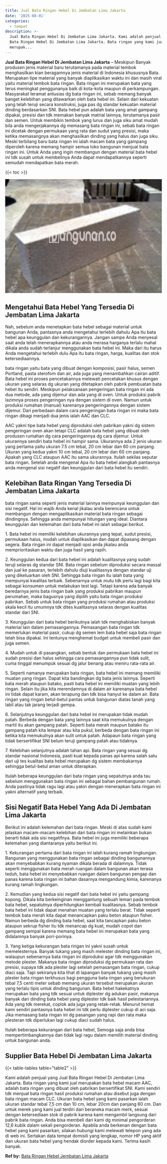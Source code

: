 ```yaml
---
title: Jual Bata Ringan Hebel Di Jembatan Lima Jakarta
date: '2025-08-01'
categories:
  - tempat
description: >-
  Jual Bata Ringan Hebel Di Jembatan Lima Jakarta. Kami adalah penjual yang Jual
  Bata Ringan Hebel Di Jembatan Lima Jakarta. Bata ringan yang kami jual
  merupak...
---
```


**Jual Bata Ringan Hebel Di Jembatan Lima Jakarta** – Meskipun Banyak produsen jenis material baru terutamanya pada material tembok menghasilkan kian beragamnya jenis material di Indonesia khususnya Bata. Merupakan tipe material yang banyak diaplikasikan waktu ini dan masih viral yaitu material tembok bata ringan. Bata ringan ini merupakan bata yang terus meningkat penggunanya baik di kota-kota maupun di perkampungan. Masyarakat teramat antusias dg bata ringan ini, sebab memang banyak banget kelebihan yang ditawarkan oleh bata hebel ini. Selain dari kekuatan yang telah teruji secara konstruksi, juga pas dg standar kekuatan material dinding berdasarkan SNI. Bata hebel pun adalah bata yang amat gampang dipakai, presisi dan tdk memakan banyak matrial lainnya, terutamanya pasir dan semen. Untuk membikin tembok yang lurus dan juga siku amat mudah bila anda mengerjakannya dg memasang bata ringan ini, sebab bata ringan ini dicetak dengan permukaan yang rata dan sudut yang presisi, maka ketika memasangnya akan menghasilkan dinding yang halus dan juga siku. Meski terbilang baru bata ringan ini ialah macam bata yang gampang diperoleh karena memang hampir semua toko bangunan menjual bata ringan ini. Untuk Anda yang ingin membangun dengan material bata hebel ini tdk susah untuk membelinya Anda dapat mendapatkannya seperti semudah mendapatkan bata merah.

{{< toc >}}

![Jual Bata Ringan Hebel Di Jembatan Lima Jakarta](/images/jual-hebel-murah-01.png)

## Mengetahui Bata Hebel Yang Tersedia Di Jembatan Lima Jakarta

Nah, sebelum anda menetapkan bata hebel sebagai material untuk bangunan Anda, pantasnya anda mengetahui terlebih dahulu Apa itu bata hebel apa keunggulan dan kekurangannya. Jangan sampe Anda menyesal saat anda telah menerapkannya atau anda merasa harganya terlalu mahal dikala anda sudah terlanjur menggunakan bata hebel ini. Maka dari itu harus Anda mengetahui terlebih dulu Apa itu bata ringan, harga, kualitas dan stok ketersediaannya.

bata ringan yaitu bata yang dibuat dengan komposisi; pasir halus, semen Portland, pasta sterofom dan air, ada juga yang menambahkan cairan aditif. Bata hebel ini proses pencetakannya melewati pencetakan khusus dengan ukuran yang selaras dg ukuran yang ditetapkan oleh pabrik pembuatan bata hebel itu sendiri. Meskipun pelaksanaan pengeringan bata ringan ini ada dua metode, ada yang dijemur dan ada yang di oven. Untuk produksi pabrik lazimnya proses pengeringan nya dengan sistem di oven. Namun untuk produksi rumahan (manual) karenanya pengeringannya dengan sistem dijemur. Dari perbedaan dalam cara pengeringan bata ringan ini maka bata ringan dibagi menjadi dua jenis ialah AAC dan CLC.

AAC yakni tipe bata hebel yang diproduksi oleh pabrikan yakni dg sistem pengeringan oven akan tetapi CLC adalah bata hebel yang dibuat oleh produsen rumahan dg cara pengeringannya dg cara dijemur. Untuk ukurannya sendiri bata hebel ini hampir sama. Ukurannya ada 2 jenis ukuran yang pertama yaitu ukuran 7.5 cm tebal, 20 cm lebar dan 60 cm panjang. Ukuran yang kedua yakni 10 cm tebal, 20 cm lebar dan 60 cm panjang. Apakah yang CLC ataupun AAC itu sama ukurannya. Itulah sekilas seputar bata ringan. Setelah anda mengenal Apa itu bata hebel alangkah pantasnya anda mengenal sisi negatif dan keunggulan dari bata hebel itu sendiri.

## Kelebihan Bata Ringan Yang Tersedia Di Jembatan Lima Jakarta

bata ringan sama seperti jenis material lainnya mempunyai keunggulan dan sisi negatif. Hal ini wajib Anda kenal jikalau anda berencana untuk membangun dengan mengaplikasikan material bata ringan sebagai dindingnya. Sehingga anda mempunyai hitungan yang ideal. Diantara keunggulan dan kelemahan dari bata hebel ini ialah sebagai berikut.

1\. Bata hebel ini memiliki kelebihan ukurannya yang tepat, sudut presisi, permukaan halus, mudah untuk diaplikasikan dan dapat dipasang dengan segera. Bata ringan ini dapat menjadi opsi anda jikalau anda memprioritaskan waktu dan juga hasil yang rapih.

2\. Keunggulan kedua dari bata hebel ini adalah kualitasnya yang sudah teruji selaras dg standar SNI. Bata ringan sebelum diproduksi secara massal dan jual ke pasaran, terlebih dahulu diuji kualitasnya dengan standar uji yang dikeluarkan oleh SNI. Sehingga bata ringan itu ialah bata yang mempunyai kwalitas terbaik. Sebenarnya untuk mutu tdk perlu lagi bagi kita sebagai konsumen untuk melakukan test lagi. Tetapi karena ada banyak beredarnya jenis bata ringan baik yang produksi pabrikan maupun perumahan, maka bagusnya yang dipilih yaitu bata ringan produksi pabrikan. Sebab untuk bata ringan yang produksi rumahan atau produksi skala kecil itu umumnya tdk dites kualitasnya selaras dengan kualitas standar dari SNI.

3\. Keunggulan dari bata hebel berikutnya ialah tdk menghabiskan banyak material lain dalam pemasangannya. Pemasangan bata ringan tdk memerlukan material pasir, cukup dg semen lem bata hebel saja bata ringan telah bisa dipakai. Ini tentunya menghemat budget untuk membeli pasir dan juga semen.

4\. Mudah untuk di pasangkan, sebab bentuk dan permukaan bata hebel ini sudah presisi dan halus sehingga cara pemasangannya pun tidak sulit, cuma tinggal menumpuk sesuai dg jalur benang atau meniru rata-rata air.

5\. Seperti namanya merupakan bata ringan, bata hebel ini memang memiliki muatan yang ringan. Dapat kita bandingkan dg bata jenis lainnya. Seperti bata merah ataupun batako, pasti bata hebel ini memiliki muatan yang lebih ringan. Selain itu jika kita merendamnya di dalam air karenanya bata hebel ini tidak dapat karam, akan terapung dan tdk bisa hanyut ke dalam air. Bata ringan yang ringan betul-betul pantas untuk bangunan diatas tanah yang labil atau tak jarang terjadi gempa.

6\. Selanjutnya keunggulan dari bata hebel ini merupakan tidak mudah patah. Berbeda dengan bata yang lainnya saat kita memukulnya dengan martil itu akan gampang patah. Seperti bata merah maupun batako itu gampang patah kita lempar atau kita pukul, berbeda dengan bata ringan ini ketika kita memukulnya akan sulit untuk patah. Adapaun bata ringan yang tidak bersertifikat SNI belum teruji gampang patah atau tidaknya.

7\. Kelebihan selanjutnya adalah tahan api. Bata ringan yang sesuai dg standar nasional Indonesia, pasti kuat kepada panas api karena salah satu dari uji tes kualitas bata hebel merupakan dg sistem membakarnya sehingga betul-betul aman untuk diterapkan.

Itulah beberapa keunggulan dari bata ringan yang sepatutnya anda tau sebelum menggunakan bata ringan ini sebagai bahan pembangunan rumah. Anda pastinya tidak ragu lagi atau yakin dengan menerapkan bata ringan ini yakni alternatif yang terbaik.

## Sisi Negatif Bata Hebel Yang Ada Di Jembatan Lima Jakarta

Berikut ini adalah kelemahan dari bata ringan. Meski di atas sudah kami jelaskan macam-macam kelebihan dari bata ringan ini melainkan bukan berarti tidak ada sisi negatifnya. Bata hebel ini juga memiliki beberapa kelemahan yang diantaranya yaitu berikut ini.

1\. Kekurangan pertama dari bata ringan ini ialah kurang ramah lingkungan. Bangunan yang menggunakan bata ringan sebagai dinding bangunannya akan menyebabkan kurang nyaman dikala berada di dalamnya. Tidak seperti menggunakan bata merah ruangan dalam bangunan akan terasa teduh, bata hebel ini menyebabkan ruangan dalam bangunan pengap dan panas karena bata ringan ini bahan dasarnya mengandung kimia, karenanya kurang ramah lingkungan.

2\. Kemudian yang kedua sisi negatif dari bata hebel ini yaitu gampang kopong. Dikala kita berkeinginan menggantung sebuah lemari pada tembok bata hebel, sepatutnya diperhitungkan kembali kualitasnya. Sebab tembok bata hebel ini tidak dapat menahan muatan yang terlalu berat. Tidak seperti tembok bata merah kita dapat menancapkan paku beton ataupun fisher. Namun berbeda dg dinding bata hebel, saat kita tancapkan paku beton ataupun sekrup fisher itu tdk menancap dg kuat, mudah copot dan gampang sempal karena memang bata hebel ini merupakan bata yang didalamnya banyak pori-porinya.

3\. Yang ketiga kekurangan bata ringan ini yakni susah untuk memelesternya. Banyak tukang yang masih melester dinding bata ringan ini, walaupun sebenarnya bata ringan ini diproduksi agar tdk menggunakan metode plester. Makanya bata ringan diproduksi dg permukaan rata dan presisi, supaya tdk ada plester lagi setelah pemasangan bata ringan, cukup diaci saja. Tapi sekiranya kita lihat di lapangan banyak tukang yang masih plester bata ringan terkhusus bagi pengguna bata ringan yang berukuran tebal 7,5 centi meter sebab memang ukuran tersebut merupakan ukuran yang terlalu tipis untuk dinding bangunan. Bata hebel hakekatnya merupakan bata yang tdk sesuai untuk diplester dg adukan pasir, makanya banyak dari dinding bata hebel yang diplester tdk baik hasil pelestariannya. Ada yang tdk merekat, coplok ada juga yang retak-retak. Menurut hemat kami sendiri pantasnya bata hebel ini tdk perlu diplester cukup di aci saja. Jika memasang bata ringan ini dg pasangan yang rapi dan rata maka plesteran tdk diperlukan lagi cukup diaci sudah halus.

Itulah beberapa kekurangan dari bata hebel, Semoga saja anda bisa mempertimbangkannya dan tidak lagi ragu dalam memilih material dinding untuk bangunan anda.

## Supplier Bata Hebel Di Jembatan Lima Jakarta

{{< table-tables table="table2" >}}

Kami adalah penjual yang Jual Bata Ringan Hebel Di Jembatan Lima Jakarta. Bata ringan yang kami jual merupakan bata hebel macam AAC, adalah bata ringan yang dibuat oleh pabrikan bersertifikat SNI. Kami sendiri tdk menjual bata ringan hasil produksi rumahan atau disebut juga dengan bata ringan macam CLC. Ukuran bata hebel yang kami pasarkan ialah ukuran standar tebal 7,5 cm dan 10 cm, lebar 20cm dan panjang 60 cm. Dan untuk merek yang kami jual terdiri dari beraneka macam merk, sesuai dengan ketersediaan stok di pabrik karena kami mengambil langsung dari pabrik bata ringan. Anda bisa membeli dari kami dg minimal pengorderan 12,6 kubik dalam sekali pengorderan. Apabila anda berkenan dengan bata hebel yang kami pasarkan, silakan hubungi kami melewati telepon yang ada di web ini. Sertakan data tempat domisili yang lengkap, nomor HP yang aktif dan ukuran bata hebel yang hendak diorder kepada kami. Terima kasih banyak.

**Ref by:** [Bata Ringan Hebel Jembatan Lima Jakarta](https://id.wikipedia.org/wiki/Bata)

